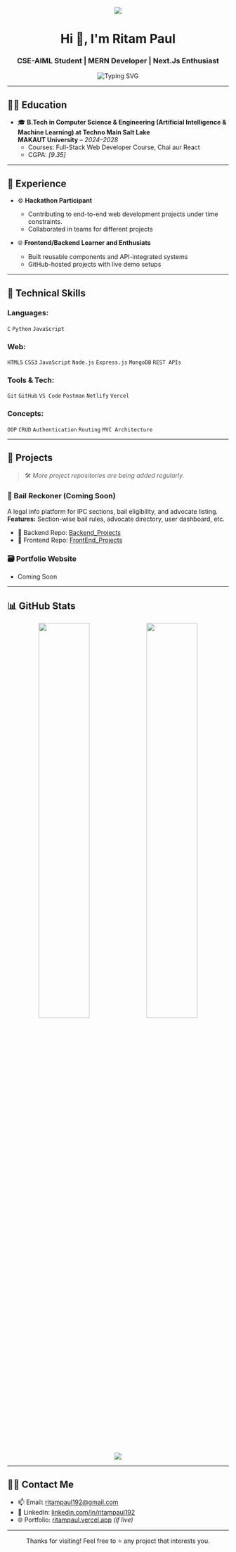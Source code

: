 <p align="center">
  <img src="https://capsule-render.vercel.app/api?type=waving&color=8e44ad&height=120&section=header&width=100%"/>
</p>

<h1 align="center">Hi 👋, I'm Ritam Paul</h1>
<h3 align="center">CSE-AIML Student | MERN Developer | Next.Js Enthusiast </h3>

<p align="center">
  <img src="https://readme-typing-svg.herokuapp.com?font=Fira+Code&size=22&pause=1000&center=true&width=440&lines=Full+Stack+Learner;Backend+Focused+Developer;Hackathon+Participant;Passionate+Problem+Solver" alt="Typing SVG" />
</p>

---

## 👨‍🎓 Education

- 🎓 **B.Tech in Computer Science & Engineering (Artificial Intelligence & Machine Learning) at Techno Main Salt Lake**  
  **MAKAUT University** – *2024–2028*  
  - Courses: Full-Stack Web Developer Course, Chai aur React 
  - CGPA: *[9.35]*

---

## 💼 Experience

- ⚙️ **Hackathon Participant**
  - Contributing to end-to-end web development projects under time constraints.
  - Collaborated in teams for different projects

- 🌐 **Frontend/Backend Learner and Enthusiats**
  - Built reusable components and API-integrated systems
  - GitHub-hosted projects with live demo setups

---

## 🧰 Technical Skills

### Languages:
`C` `Python` `JavaScript`

### Web:
`HTML5` `CSS3` `JavaScript` `Node.js` `Express.js` `MongoDB` `REST APIs`

### Tools & Tech:
`Git` `GitHub` `VS Code` `Postman` `Netlify` `Vercel`

### Concepts:
`OOP` `CRUD` `Authentication` `Routing` `MVC Architecture`

---

## 🚀 Projects

> 🛠️ *More project repositories are being added regularly.*

### 🔧 Bail Reckoner (Coming Soon)
A legal info platform for IPC sections, bail eligibility, and advocate listing.  
**Features:** Section-wise bail rules, advocate directory, user dashboard, etc.

- 📂 Backend Repo: [Backend_Projects](https://github.com/ritampaul192/Backend-Projects)
- 📁 Frontend Repo: [FrontEnd_Projects](https://github.com/ritampaul192/FrontEnd-Projects)

### 🗃️ Portfolio Website
- Coming Soon
---

## 📊 GitHub Stats

<p align="center">
  <img width="48%" src="https://github-readme-stats.vercel.app/api?username=ritampaul192&show_icons=true&theme=github_dark&hide_border=true" />
  <img width="48%" src="https://github-readme-streak-stats.herokuapp.com/?user=ritampaul192&theme=github-dark&hide_border=true" />
</p>

<p align="center">
  <img src="https://github-readme-activity-graph.cyclic.app/graph?username=ritampaul192&theme=react-dark&hide_border=true" />
</p>

---

## 🧑‍💼 Contact Me

- 📫 Email: [ritampaul192@gmail.com](mailto:ritampaul192@gmail.com)
- 🔗 LinkedIn: [linkedin.com/in/ritampaul192](https://www.linkedin.com/in/ritam-paul-731736291//)
- 🌐 Portfolio: [ritampaul.vercel.app](Soon) *(if live)*

---

<p align="center">
  Thanks for visiting! Feel free to ⭐ any project that interests you.
</p>


<!---
ritampaul192/ritampaul192 is a ✨ special ✨ repository because its `README.md` (this file) appears on your GitHub profile.
You can click the Preview link to take a look at your changes.
--->
